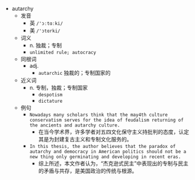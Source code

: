 - autarchy
  - 发音
    - 英 `/'ɔːtɑːki/`
    - 美 `/'ɔtɑrki/`
  - 词义
    - n. 独裁；专制
    - `unlimited rule; autocracy `
  - 同根词
    - adj.
      - `autarchic` 独裁的；专制国家的
  - 近义词
    - n. 专制，独裁；专制国家
      - `despotism`
      - `dictature`
  - 例句
    - `Nowadays many scholars think that the may4th culture conservatism serves for the idea of feudalism returning of the ancients and autarchy culture.`
      - 在当今学术界，许多学者对五四文化保守主义持批判的态度，认定其是为封建复古主义和专制文化服务的。
    - `In this thesis, the author believes that the paradox of autarchy and democracy in American politics should not be a new thing only germinating and developing in recent eras.`
      - 综上所述，本文作者认为，“杰克逊式民主”中表现出的专制与民主的矛盾与共存，是美国政治的传统与根源。


